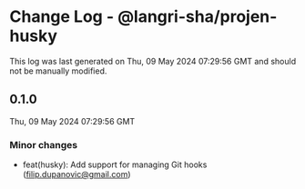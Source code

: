 # Change Log - @langri-sha/projen-husky

This log was last generated on Thu, 09 May 2024 07:29:56 GMT and should not be manually modified.

<!-- Start content -->

## 0.1.0

Thu, 09 May 2024 07:29:56 GMT

### Minor changes

- feat(husky): Add support for managing Git hooks (filip.dupanovic@gmail.com)
